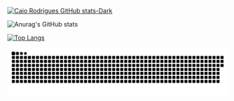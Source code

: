 [![Caio Rodrigues GitHub stats-Dark](https://github-readme-stats.vercel.app/api?username=CaioRdSilva&show_icons=true&theme=dark#gh-dark-mode-only)](https://github.com/CaioRdSilva/github-readme-stats#gh-dark-mode-only)

![Anurag's GitHub stats](https://github-readme-stats-ruby-one.vercel.app/api?username=CaioRdSilva&show_icons=true&theme=transparent)


[![Top Langs](https://github-readme-stats.vercel.app/api/top-langs/?username=CaioRdSilva&&hide=css&&show_icons=true&theme=dark#gh-dark-mode-only)](https://github.com/CaioRdSilva/github-readme-stats#gh-dark-mode-only)

![Snake animation](https://github.com/CaioRdSilva/CaioRdSilva/blob/output/github-contribution-grid-snake.svg)
